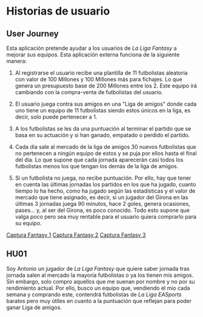 # Historias de usuario
## User Journey
Esta aplicación pretende ayudar a los usuarios de _La Liga Fantasy_ a mejorar sus equipos. Esta aplicación externa funciona de la siguiente manera:

1. Al registrarse el usuario recibe una plantilla de 11 futbolistas aleatoria con valor de 100 Millones y 100 Millones más para fichajes. Lo que genera un presupuesto base de 200 Millones entre los 2. Este equipo irá cambiando con la compra-venta de futbolistas del usuario.

2. El usuario juega contra sus amigos en una "Liga de amigos" donde cada uno tiene un equipo de 11 futbolistas siendo estos únicos en la liga, es decir, solo puede pertenecer a 1.

3. A los futbolistas se les da una puntuación al terminar el partido que se basa en su actuación y si han ganado, empatado o perdido el partido.

4. Cada día sale al mercado de la liga de amigos 30 nuevos futbolistas que no pertenecen a ningún equipo de estos y se puja por ellos hasta el final del día. Lo que supone que cada jornada aparecerán casi todos los futbolistas menos los que tengan los demás de la liga de amigos.

5. Si un futbolista no juega, no recibe puntuación. Por ello, hay que tener en cuenta las últimas jornadas los partidos en los que ha jugado, cuanto tiempo lo ha hecho, como ha jugado según las estadísticas y el valor de mercado que tiene asignado, es decir, si un jugador del Girona en las últimas 3 jornadas juega 90 minutos, hace 2 goles, genera ocasiones, pases... y, al ser del Girona, es poco conocido. Todo esto supone que valga poco pero sea muy rentable para el  usuario quiera comprarlo para su equipo.



[Captura Fantasy 1](GerardMoreno.jpeg)
[Captura Fantasy 2](DatosFantasy.jpeg)
[Captura Fantasy 3](DatosFantasy2.jpeg)




## HU01
Soy Antonio un jugador de _La Liga Fantasy_ que quiere saber jornada tras jornada salen al mercado la mayoría futbolistas o ya los tienen mis amigos. Sin embargo, solo compro aquellos que me suenan por nombre y no por su rendimiento actual. Por ello,  busco un equipo que, vendiendo el mio cada semana y comprando este, contendrá futbolistas de _La Liga EASports_ baratos pero muy útiles en cuanto a la puntuación que reflejan para poder ganar Liga de amigos.


